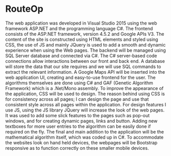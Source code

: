 # RouteOp

The web application was developed in Visual Studio 2015 using the web framework ASP.NET and the programming language C#. 
The frontend consists of the ASP.NET framework, version 4.5.2 and Google APIs V3. 
The content of the site is constructed using HTML elements and styled using CSS, the use of JS and mainly JQuery is used to add a smooth and dynamic experience when using the Web pages. 
The backend will be managed using SQL Server database and connected via C#. 
The C# server-based code connections allow interactions between our front and back end. 
A database will store the data that our site requires and we will use SQL commands to extract the relevant information. 
A Google Maps API will be inserted into the web application UI, creating and easy-to-use frontend for the user. 
The algorithms themselves are done using C# and GAF (Genetic Algorithm Framework) which is a .Net/Mono assembly. 
To improve the appearance of the application, CSS will be used to design. The reason behind using CSS is for consistency across all pages; I can design the page and use that consistent style across all pages within the application.
For design features I use JS, using the JS library JQuery will increase the look of the web pages. It was used to add some slick features to the pages such as pop-out windows, and for creating dynamic pages, links and button. Adding new textboxes for more user entries to the algorithm can be easily done if required on the fly.
The final and main addition to the application will be the mathematical algorithm itself, which was coded up in C#.
To accommodate the websites look on hand held devices, the webpages will be Bootstrap responsive as to function correctly on these smaller mobile devices.
